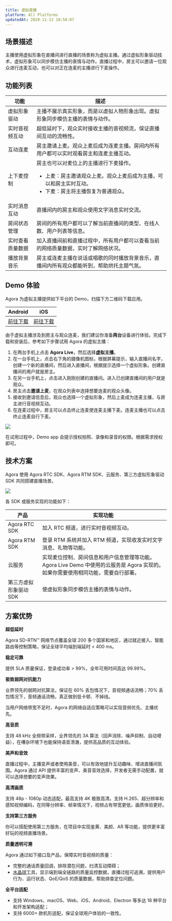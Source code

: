 ```yaml
---
title: 虚拟直播
platform: All Platforms
updatedAt: 2020-11-12 10:58:07
---
```


## 场景描述

主播使用虚拟形象在直播间进行直播的场景称为虚拟主播。通过虚拟形象驱动技术，虚拟形象可以同步模仿主播的表情与动作。直播过程中，房主可以邀请一位观众进行连麦互动，也可以对正在连麦的主播进行下麦操作。

## 功能列表

| 功能             | 描述                                                                                                                                                              |
| ---------------- | ----------------------------------------------------------------------------------------------------------------------------------------------------------------- |
| 虚拟形象驱动     | 主播不展示真实形象，而是以虚拟人物形象出现。虚拟形象同步模仿主播的表情与动作。                                                                                    |
| 实时音视频互动   | 超低延时下，观众实时接收主播的音视频流，保证直播间互动的流畅性。                                                                                                  |
| 互动连麦         | 房主邀请上麦。观众上麦后成为连麦主播。房间内所有用户都可以实时观看房主和连麦主播互动。                                                                            |
| 上下麦控制       | 房主也可以对麦位上的主播进行下麦操作。<ul><li>上麦：房主邀请观众上麦。观众上麦后成为主播，可以和房主实时互动。</li><li>下麦：房主将主播恢复为普通观众。</li></ul> |
| 实时消息互动     | 直播间内的房主和观众使用文字消息实时交流。                                                                                                                        |
| 房间状态管理     | 房间的所有用户都可以了解当前直播间的类型、在线人数、用户列表等信息。                                                                                              |
| 实时查看质量数据 | 加入直播间前和直播过程中，所有用户都可以查看当前的网络质量数据，实时了解网络状况。                                                                                |
| 播放背景音乐     | 房主或连麦主播在说话或唱歌的同时播放背景音乐，直播间内所有观众都能听到，帮助烘托主题气氛。                                                                        |

## Demo 体验

Agora 为虚拟主播提供如下平台的 Demo，扫描下方二维码下载应用。

| Android                                  | iOS                                  |
| ---------------------------------------- | ------------------------------------ |
| [前往下载](./downloads?platform=Android) | [前往下载](./downloads?platform=iOS) |

由于虚拟主播涉及到房主与观众连麦，我们建议你准备**两台**设备进行体验。完成下载和安装后，参考如下步骤试用 Agora 的虚拟主播：

1. 在两台手机上点击 **Agora Live**，然后选择**虚拟主播**。
2. 在一台手机上，点击右下角的摄像机图标，根据屏幕提示，输入直播间名字，创建一个新的直播间，然后进入直播间，根据提示选择一个虚拟形象。创建直播间的用户就是房主。
3. 在另一台手机上，点击进入刚刚创建的直播间。进入已创建直播间的用户就是观众。
4. 房主点击**邀请上麦**，在观众列表中选择想要连麦的观众头像。
5. 接收到邀请信息后，观众也选择一个虚拟形象，然后上麦成为连麦主播，与房主进行音视频互动。
6. 在连麦过程中，房主可以点击终止连麦使连麦主播下麦。连麦主播也可以点击终止连麦自行下麦。

![](https://web-cdn.agora.io/docs-files/1595225140009)

<div class="alert note">在试用过程中，Demo app 会提示授权拍照、录像和录音的权限。根据需求授权即可。</div>

## 技术方案

Agora 使用 Agora RTC SDK、Agora RTM SDK、云服务、第三方虚拟形象驱动 SDK 共同搭建直播场景。

![](https://web-cdn.agora.io/docs-files/1595225543133)

各 SDK 或服务实现的功能如下：

| 产品                   | 实现功能                                                                                                                          |
| ---------------------- | --------------------------------------------------------------------------------------------------------------------------------- |
| Agora RTC SDK          | 加入 RTC 频道，进行实时音视频互动。                                                                                               |
| Agora RTM SDK          | 登录 RTM 系统并加入 RTM 频道，实现收发实时文字消息、礼物等功能。                                                                  |
| 云服务                 | 实现麦位控制、房间信息和用户信息管理等功能。Agora Live Demo 中使用的云服务是 Agora 实现的。如果你需要使用相同功能，需要自行部署。 |
| 第三方虚拟形象驱动 SDK | 使虚拟形象同步模仿主播的表情与动作。                                                                                              |

## 方案优势

**超低延时**

Agora SD-RTN™ 网络节点覆盖全球 200 多个国家和地区，通过就近接入、智能路由等控制策略，保证全球平均端到端延时 < 400 ms。

**稳定可靠**

提供 SLA 质量保证，登录成功率 > 99%，全年可用时间高达 99.99%。

**极致弱网对抗能力**

业界领先的弱网对抗算法，保证在 60% 丢包情况下，音视频通话流畅；70% 丢包情况下，音频通话流畅，真正做到低卡顿、不掉线。

当用户网络带宽不足时，Agora 的网络自适应策略可以实现音频优先、主播优先。

**高音质**

支持 48 kHz 全频带采样，业界领先的 3A 算法（回声消除、噪声抑制、自动增益），在嘈杂环境下也能保持语音清澈，提供高品质的互动体验。

**美声和音效**

直播过程中，主播变声或者使用美音，可以有效地提升互动趣味、增进直播间氛围。Agora 通过 API 提供丰富的变声、美音音效选择，开发者无需手动配置，就可以选择想要的变声效果。

**高清画质**

支持 48p - 1080p 动态适配，最高支持 4K 极致高清。支持 H.265、超分辨率和感知视频编码，在同等分辨率、帧率情况下，视频占有带宽更低，画质体验更好。

**支持第三方服务**

你可以搭配使用第三方服务，在项目中实现鉴黄、美颜、AR 等功能，提供更丰富好玩的视频直播场景。

**质量透明可溯**

Agora 通过如下接口及产品，保障实时音视频的质量：

- 完整的通话质量回调，排除潜在问题，扫清互动障碍；
- [水晶球](https://console.agora.io/analytics/call/search)工具，显示端到端全链路的质量监控数据，直播过程可追溯，提供用户行为、运行状态、QoE/QoS 的质量数据，帮助排查定位问题。

**全平台适配**

- 支持 Windows、macOS、Web、iOS、Android、Electron 等多达 18 种平台和开发架构适配；
- 支持 6000+ 款机形适配，保证全球用户体验的一致性。
